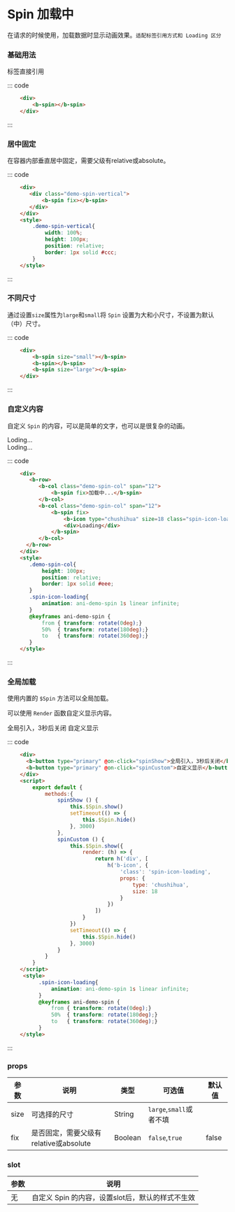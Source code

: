 <script>
    export default {
        methods:{
            spinShow () {
                this.$Spin.show()
                setTimeout(() => {
                    this.$Spin.hide()
                }, 3000)
            },
            spinCustom () {
                this.$Spin.show({
                    render: (h) => {
                        return h('div', [
                            h('b-icon', {
                                'class': 'spin-icon-loading',
                                props: {
                                    type: 'chushihua',
                                    size: 18
                                }
                            })
                        ])
                    }
                })
                setTimeout(() => {
                    this.$Spin.hide()
                }, 3000)
            }
        }
    }
</script>

# Spin 加载中
在请求的时候使用，加载数据时显示动画效果。`适配标签引用方式和 Loading 区分`

### 基础用法
标签直接引用
<div class="example">
    <div class="example-box">
        <div>
            <b-spin></b-spin>
        </div>
    </div>

::: code
```html
    <div>
        <b-spin></b-spin>
    </div>
```
:::
</div>

### 居中固定
在容器内部垂直居中固定，需要父级有relative或absolute。

<div class="example">
    <div class="example-box">
        <div>
            <div class="demo-spin-vertical">
                <b-spin fix></b-spin>
            </div>
        </div>
    </div>

::: code
```html
    <div>
       <div class="demo-spin-vertical">
           <b-spin fix></b-spin>
       </div>
    </div>
    <style>
        .demo-spin-vertical{
            width: 100%;
            height: 100px;
            position: relative;
            border: 1px solid #ccc;
        }
    </style>
```
:::
</div>

### 不同尺寸
通过设置`size`属性为`large`和`small`将 `Spin` 设置为大和小尺寸，不设置为默认（中）尺寸。

<div class="example">
    <div class="example-box">
        <div>
            <b-row>
                <b-col span='8'><b-spin size="small"></b-spin></b-col>
                <b-col span='8'><b-spin></b-spin></b-col>
                <b-col span='8'><b-spin size="large"></b-spin></b-col>
            </b-row>
        </div>
    </div>

::: code
```html
    <div>
        <b-spin size="small"></b-spin>
        <b-spin></b-spin>
        <b-spin size="large"></b-spin>
    </div>
```
:::
</div>

### 自定义内容
自定义 `Spin` 的内容，可以是简单的文字，也可以是很复杂的动画。

<div class="example">
    <div class="example-box">
        <div>
            <b-row>
                <b-col class="demo-spin-col" span="12">
                    <b-spin fix>Loding...</b-spin>
                </b-col>
                <b-col class="demo-spin-col" span="12">
                    <b-spin fix>
                        <b-icon type="chushihua" size=18 class="spin-icon-loading"></b-icon>
                        <div>Loding...</div>
                    </b-spin>
                </b-col>
            </b-row>
        </div>
    </div>

::: code
```html
    <div>
       <b-row>
          <b-col class="demo-spin-col" span="12">
              <b-spin fix>加载中...</b-spin>
          </b-col>
          <b-col class="demo-spin-col" span="12">
              <b-spin fix>
                  <b-icon type="chushihua" size=18 class="spin-icon-loading"></b-icon>
                  <div>Loading</div>
              </b-spin>
          </b-col>
      </b-row>
    </div>
    <style>
       .demo-spin-col{
           height: 100px;
           position: relative;
           border: 1px solid #eee;
       }
       .spin-icon-loading{
           animation: ani-demo-spin 1s linear infinite;
       }
       @keyframes ani-demo-spin {
           from { transform: rotate(0deg);}
           50%  { transform: rotate(180deg);}
           to   { transform: rotate(360deg);}
       }
    </style>
```
:::
</div>

### 全局加载
使用内置的 `$Spin` 方法可以全局加载。

可以使用 `Render` 函数自定义显示内容。

<div class="example">
    <div class="example-box">
        <div>
            <b-button type="primary" @on-click="spinShow">全局引入，3秒后关闭</b-button>
            <b-button type="primary" @on-click="spinCustom">自定义显示</b-button>
        </div>
    </div>

::: code
```html
    <div>
      <b-button type="primary" @on-click="spinShow">全局引入，3秒后关闭</b-button>
      <b-button type="primary" @on-click="spinCustom">自定义显示</b-button>
    </div>
    <script>
        export default {
            methods:{
                spinShow () {
                    this.$Spin.show()
                    setTimeout(() => {
                        this.$Spin.hide()
                    }, 3000)
                },
                spinCustom () {
                    this.$Spin.show({
                        render: (h) => {
                            return h('div', [
                                h('b-icon', {
                                    'class': 'spin-icon-loading',
                                    props: {
                                        type: 'chushihua',
                                        size: 18
                                    }
                                })
                            ])
                        }
                    })
                    setTimeout(() => {
                        this.$Spin.hide()
                    }, 3000)
                }
            }
        }
    </script>
     <style>
          .spin-icon-loading{
              animation: ani-demo-spin 1s linear infinite;
          }
          @keyframes ani-demo-spin {
              from { transform: rotate(0deg);}
              50%  { transform: rotate(180deg);}
              to   { transform: rotate(360deg);}
          }
    </style>
```
:::
</div>

### props

| 参数 | 说明 | 类型 | 可选值 | 默认值 |
| ---- | ---- | ---- | ---- | ---- |
| size | 可选择的尺寸 | String  | `large`,`small`或者不填 |  |
| fix | 是否固定，需要父级有relative或absolute | Boolean | `false`,`true` | false|

### slot

| 参数 | 说明 |
| ---- | ---- |
| 无 | 自定义 Spin 的内容，设置slot后，默认的样式不生效 |
